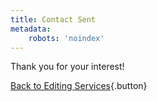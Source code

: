 ```yaml
---
title: Contact Sent
metadata:
    robots: 'noindex'
---
```


Thank you for your interest!

[<i class="fa fa-arrow-left"></i> Back to Editing Services](/services){.button}
